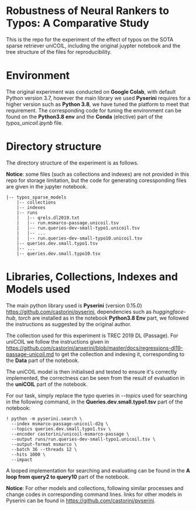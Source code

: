 # Robustness of Neural Rankers to Typos: A Comparative Study

This is the repo for the experiment of the effect of typos on the SOTA sparse retriever uniCOIL, including the original juypter notebook and the tree structure of the files for reproducibility.

# Environment
The original experiment was conducted on **Google Colab**, with default Python version 3.7, however the main library we used **Pyserini** requires for a higher version such as **Python 3.8**, we have tuned the platform to meet that requirement. The corresponding code for tuning the environment can be found on the **Python3.8 env** and the **Conda** (elective) part of the *typos_unicoil.ipynb* file.

# Directory structure
The directory structure of the experiment is as follows. 

**Notice**: some files (such as collections and indexes) are not provided in this repo for storage limitation, but the code for generating coressponding files are given in the jupyter notebook.
```
|-- typos_sparse_models
    |-- collections
    |-- indexes
    |-- runs
    |   |-- qrels.dl2019.txt
    |   |-- run.msmarco-passage.unicoil.tsv
    |   |-- run.queries-dev-small-typo1.unicoil.tsv
    |   |-- ...
    |   |-- run.queries-dev-small-typo10.unicoil.tsv
    |-- queries.dev.small.typo1.tsv
    |-- ...
    |-- queries.dev.small.typo10.tsv
```

# Libraries, Collections, Indexes and Models used 
The main python library used is **Pyserini** (version 0.15.0) https://github.com/castorini/pyserini, dependencies such as *huggingface-hub*, *torch* are installed as in the notebook **Python3.8 Env** part, we followed the instructions as suggested by the original author.

The collection used for this experiment is TREC 2019 DL (Passage). For uniCOIL we follow the instructions given in https://github.com/castorini/anserini/blob/master/docs/regressions-dl19-passage-unicoil.md to get the collection and indexing it, corresponding to the **Data** part of the notebook. 

The uniCOIL model is then initialised and tested to ensure it's correctly implemented, the correctness can be seen from the result of evaluation in the **uniCOIL** part of the notebook.

For our task, simply replace the typo queries in *--topics* used for searching in the following command, in the **Queries.dev.small.typo1.tsv** part of the notebook:
```
! python -m pyserini.search \
  --index msmarco-passage-unicoil-d2q \
  --topics queries.dev.small.typo1.tsv \
  --encoder castorini/unicoil-msmarco-passage \
  --output runs/run.queries-dev-small-typo1.unicoil.tsv \
  --output-format msmarco \
  --batch 36 --threads 12 \
  --hits 1000 \
  --impact
 ```
 
 A looped implementation for searching and evaluating can be found in the **A loop from query2 to query10** part of the notebook.
 
 **Notice**:
 For other models and collections, following similar processes and change codes in corresponding command lines.
 links for other models in Pyserini can be found in https://github.com/castorini/pyserini.

